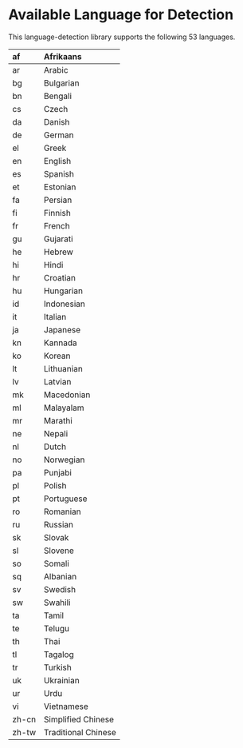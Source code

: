 # Available Language for Detection #

This language-detection library supports the following 53 languages.

|af|Afrikaans|
|:-|:--------|
|ar|Arabic|
|bg|Bulgarian|
|bn|Bengali|
|cs|Czech|
|da|Danish|
|de|German|
|el|Greek|
|en|English|
|es|Spanish|
|et|Estonian|
|fa|Persian|
|fi|Finnish|
|fr|French|
|gu|Gujarati|
|he|Hebrew|
|hi|Hindi|
|hr|Croatian|
|hu|Hungarian|
|id|Indonesian|
|it|Italian|
|ja|Japanese|
|kn|Kannada|
|ko|Korean|
|lt|Lithuanian|
|lv|Latvian|
|mk|Macedonian|
|ml|Malayalam|
|mr|Marathi|
|ne|Nepali|
|nl|Dutch|
|no|Norwegian|
|pa|Punjabi|
|pl|Polish|
|pt|Portuguese|
|ro|Romanian|
|ru|Russian|
|sk|Slovak|
|sl|Slovene|
|so|Somali|
|sq|Albanian|
|sv|Swedish|
|sw|Swahili|
|ta|Tamil|
|te|Telugu|
|th|Thai|
|tl|Tagalog|
|tr|Turkish|
|uk|Ukrainian|
|ur|Urdu|
|vi|Vietnamese|
|zh-cn|Simplified Chinese|
|zh-tw|Traditional Chinese|